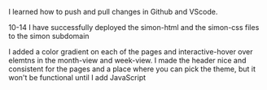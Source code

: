 I learned how to push and pull changes in Github and VScode.

10-14
I have successfully deployed the simon-html and the simon-css files to the simon subdomain

I added a color gradient on each of the pages and interactive-hover over elemtns in the month-view and week-view. I made the header nice and consistent for the pages and a place where you can pick the theme, but it won't be functional until I add JavaScript